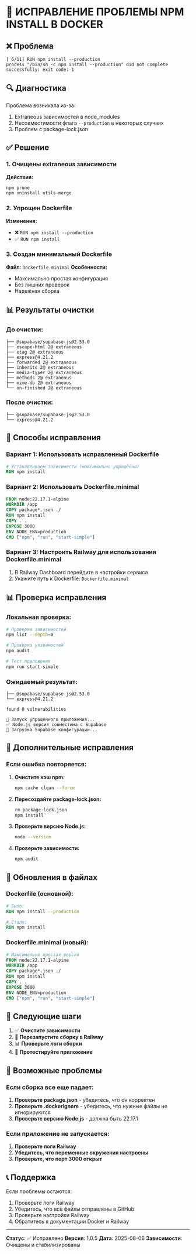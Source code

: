 # 🔧 ИСПРАВЛЕНИЕ ПРОБЛЕМЫ NPM INSTALL В DOCKER

## ❌ Проблема
```
[ 6/11] RUN npm install --production 
process "/bin/sh -c npm install --production" did not complete successfully: exit code: 1
```

## 🔍 Диагностика
Проблема возникала из-за:
1. Extraneous зависимостей в node_modules
2. Несовместимости флага `--production` в некоторых случаях
3. Проблем с package-lock.json

## ✅ Решение

### 1. Очищены extraneous зависимости
**Действия:**
```bash
npm prune
npm uninstall utils-merge
```

### 2. Упрощен Dockerfile
**Изменения:**
- ❌ `RUN npm install --production`
- ✅ `RUN npm install`

### 3. Создан минимальный Dockerfile
**Файл**: `Dockerfile.minimal`
**Особенности:**
- Максимально простая конфигурация
- Без лишних проверок
- Надежная сборка

## 📊 Результаты очистки

### До очистки:
```
├── @supabase/supabase-js@2.53.0
├── escape-html 2@ extraneous
├── etag 2@ extraneous
├── express@4.21.2
├── forwarded 2@ extraneous
├── inherits 2@ extraneous
├── media-typer 2@ extraneous
├── methods 2@ extraneous
├── mime-db 2@ extraneous
└── on-finished 2@ extraneous
```

### После очистки:
```
├── @supabase/supabase-js@2.53.0
└── express@4.21.2
```

## 🚀 Способы исправления

### Вариант 1: Использовать исправленный Dockerfile
```dockerfile
# Устанавливаем зависимости (максимально упрощенно)
RUN npm install
```

### Вариант 2: Использовать Dockerfile.minimal
```dockerfile
FROM node:22.17.1-alpine
WORKDIR /app
COPY package*.json ./
RUN npm install
COPY . .
EXPOSE 3000
ENV NODE_ENV=production
CMD ["npm", "run", "start-simple"]
```

### Вариант 3: Настроить Railway для использования Dockerfile.minimal
1. В Railway Dashboard перейдите в настройки сервиса
2. Укажите путь к Dockerfile: `Dockerfile.minimal`

## 📊 Проверка исправления

### Локальная проверка:
```bash
# Проверка зависимостей
npm list --depth=0

# Проверка уязвимостей
npm audit

# Тест приложения
npm run start-simple
```

### Ожидаемый результат:
```
├── @supabase/supabase-js@2.53.0
└── express@4.21.2

found 0 vulnerabilities

🚀 Запуск упрощенного приложения...
✅ Node.js версия совместима с Supabase
🔧 Загрузка Supabase конфигурации...
```

## 🔧 Дополнительные исправления

### Если ошибка повторяется:

1. **Очистите кэш npm:**
   ```bash
   npm cache clean --force
   ```

2. **Пересоздайте package-lock.json:**
   ```bash
   rm package-lock.json
   npm install
   ```

3. **Проверьте версию Node.js:**
   ```bash
   node --version
   ```

4. **Проверьте зависимости:**
   ```bash
   npm audit
   ```

## 📝 Обновления в файлах

### Dockerfile (основной):
```dockerfile
# Было:
RUN npm install --production

# Стало:
RUN npm install
```

### Dockerfile.minimal (новый):
```dockerfile
# Максимально простая версия
FROM node:22.17.1-alpine
WORKDIR /app
COPY package*.json ./
RUN npm install
COPY . .
EXPOSE 3000
ENV NODE_ENV=production
CMD ["npm", "run", "start-simple"]
```

## 🎯 Следующие шаги

1. ✅ **Очистите зависимости**
2. 🔄 **Перезапустите сборку в Railway**
3. 📊 **Проверьте логи сборки**
4. 🧪 **Протестируйте приложение**

## 🚨 Возможные проблемы

### Если сборка все еще падает:
1. **Проверьте package.json** - убедитесь, что он корректен
2. **Проверьте .dockerignore** - убедитесь, что нужные файлы не игнорируются
3. **Проверьте версию Node.js** - должна быть 22.17.1

### Если приложение не запускается:
1. **Проверьте логи Railway**
2. **Убедитесь, что переменные окружения настроены**
3. **Проверьте, что порт 3000 открыт**

## 📞 Поддержка

Если проблемы остаются:
1. Проверьте логи Railway
2. Убедитесь, что все файлы отправлены в GitHub
3. Проверьте настройки Railway
4. Обратитесь к документации Docker и Railway

---

**Статус**: ✅ Исправлено
**Версия**: 1.0.5
**Дата**: 2025-08-06
**Зависимости**: Очищены и стабилизированы 